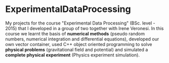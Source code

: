 # ExperimentalDataProcessing

My projects for the course "Experimental Data Processing" (BSc. level - 2015) that I developed in a group of two together with Irene Veronesi. In this course we learnt the basis of **numerical methods** (pseudo random numbers, numerical integration and differential equations), developed our own vector container, used C++ object oriented programming to solve **physical problems** (gravitational field and potential) and simulated a **complete physical experiment** (Physics experiment simulation).
